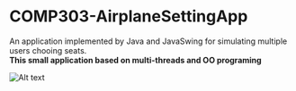 # COMP303-AirplaneSettingApp
An application implemented by Java and JavaSwing for simulating multiple users chooing seats. 
<br>
<b>This small application based on multi-threads and OO programing</b>

![Alt text](/relative/path/to/state-diagram.png?raw=true "Optional Title")

